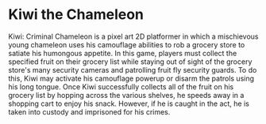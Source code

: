 # Kiwi the Chameleon 
Kiwi: Criminal Chameleon is a pixel art 2D platformer in which a mischievous young chameleon uses his camouflage abilities to rob a grocery store to satiate his humongous appetite. In this game, players must collect the specified fruit on their grocery list while staying out of sight of the grocery store's many security cameras and patrolling fruit fly security guards. To do this, Kiwi may activate his camouflage powerup or disarm the patrols using his long tongue. Once Kiwi successfully collects all of the fruit on his grocery list by hopping across the various shelves, he speeds away in a shopping cart to enjoy his snack. However, if he is caught in the act, he is taken into custody and imprisoned for his crimes.
